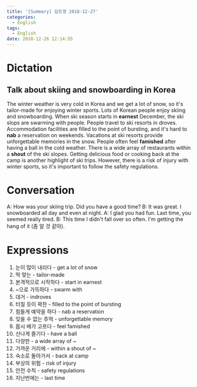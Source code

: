 ```yaml
---
title: '[Summary] 입트영 2018-12-27'
categories:
  - English
tags:
  - English
date: 2018-12-26 12:14:55
---
```


# Dictation

## Talk about skiing and snowboarding in Korea

The winter weather is very cold in Korea and we get a lot of snow, so it's tailor-made for enjoying winter sports. Lots of Korean people enjoy skiing and snowboarding. When ski season starts in **earnest** December, the ski slops are swarming with people. People travel to ski resorts in droves. Accommodation facilities are filled to the point of bursting, and it's hard to **nab** a reservation on weekends. Vacations at ski resorts provide unforgettable memories in the snow. People often feel **famished** after having a ball in the cold weather. There is a wide array of restaurants within a **shout** of the ski slopes. Getting delicious food or cooking back at the camp is another highlight of ski trips. However, there is a risk of injury with winter sports, so it's important to follow the safety regulations.

# Conversation

A: How was your skiing trip. Did you have a good time?
B: It was great. I snowboarded all day and even at night.
A: I glad you had fun. Last time, you seemed really tired.
B: This time I didn't fall over so often. I'm getting the hang of it (좀 알 것 같아).

# Expressions

1. 눈이 많이 내리다 - get a lot of snow
2. 딱 맞는 - tailor-made
3. 본격적으로 시작하다 - start in earnest
4. ~으로 가득하다 - swarm with
5. 대거 - indroves
6. 터질 듯이 꽉찬 - filled to the point of bursting
7. 힘들게 예약을 하다 - nab a reservation
8. 잊을 수 없는 추억 - unforgettable memory
9. 몹시 배가 고프다 - feel famished
10. 신나게 즐기다 - have a ball
11. 다양한 - a wide array of ~
12. 가까운 거리에 - within a shout of ~
13. 숙소로 돌아가서 - back at camp
14. 부상의 위험 - risk of injury
15. 안전 수칙 - safety regulations
16. 지난번에는 - last time
